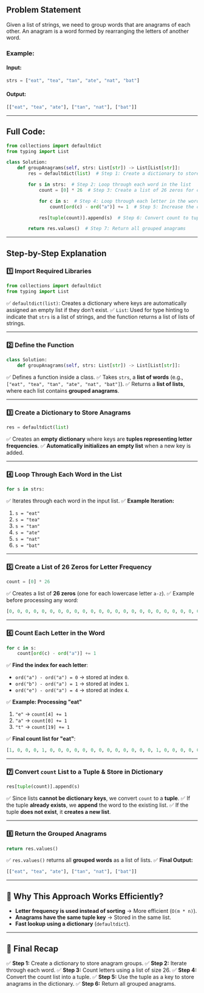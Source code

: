 ## **Problem Statement**
Given a list of strings, we need to group words that are anagrams of each other. An anagram is a word formed by rearranging the letters of another word.

### **Example:**
#### **Input:**
```python
strs = ["eat", "tea", "tan", "ate", "nat", "bat"]
```
#### **Output:**
```python
[["eat", "tea", "ate"], ["tan", "nat"], ["bat"]]
```

---

## **Full Code:**
```python
from collections import defaultdict
from typing import List

class Solution:
    def groupAnagrams(self, strs: List[str]) -> List[List[str]]:
        res = defaultdict(list)  # Step 1: Create a dictionary to store anagrams

        for s in strs:  # Step 2: Loop through each word in the list
            count = [0] * 26  # Step 3: Create a list of 26 zeros for counting letters

            for c in s:  # Step 4: Loop through each letter in the word
                count[ord(c) - ord("a")] += 1  # Step 5: Increase the count for the letter

            res[tuple(count)].append(s)  # Step 6: Convert count to tuple & store in dictionary

        return res.values()  # Step 7: Return all grouped anagrams
```

---

## **Step-by-Step Explanation**

### **1️⃣ Import Required Libraries**
```python
from collections import defaultdict
from typing import List
```
✅ `defaultdict(list)`: Creates a dictionary where keys are automatically assigned an empty list if they don’t exist.
✅ `List`: Used for type hinting to indicate that `strs` is a list of strings, and the function returns a list of lists of strings.

---

### **2️⃣ Define the Function**
```python
class Solution:
    def groupAnagrams(self, strs: List[str]) -> List[List[str]]:
```
✅ Defines a function inside a class.
✅ Takes `strs`, a **list of words** (e.g., `["eat", "tea", "tan", "ate", "nat", "bat"]`).
✅ Returns a **list of lists**, where each list contains **grouped anagrams**.

---

### **3️⃣ Create a Dictionary to Store Anagrams**
```python
res = defaultdict(list)
```
✅ Creates an **empty dictionary** where keys are **tuples representing letter frequencies**.
✅ **Automatically initializes an empty list** when a new key is added.

---

### **4️⃣ Loop Through Each Word in the List**
```python
for s in strs:
```
✅ Iterates through each word in the input list.
✅ **Example Iteration:**
1. `s = "eat"`
2. `s = "tea"`
3. `s = "tan"`
4. `s = "ate"`
5. `s = "nat"`
6. `s = "bat"`

---

### **5️⃣ Create a List of 26 Zeros for Letter Frequency**
```python
count = [0] * 26
```
✅ Creates a list of **26 zeros** (one for each lowercase letter `a-z`).
✅ Example before processing any word:
```python
[0, 0, 0, 0, 0, 0, 0, 0, 0, 0, 0, 0, 0, 0, 0, 0, 0, 0, 0, 0, 0, 0, 0, 0, 0, 0]
```

---

### **6️⃣ Count Each Letter in the Word**
```python
for c in s:
    count[ord(c) - ord("a")] += 1
```
✅ **Find the index for each letter**:
- `ord("a") - ord("a") = 0` → stored at index `0`.
- `ord("b") - ord("a") = 1` → stored at index `1`.
- `ord("e") - ord("a") = 4` → stored at index `4`.

✅ **Example: Processing "eat"**
1. `"e"` → `count[4] += 1`
2. `"a"` → `count[0] += 1`
3. `"t"` → `count[19] += 1`

✅ **Final count list for "eat"**:
```python
[1, 0, 0, 0, 1, 0, 0, 0, 0, 0, 0, 0, 0, 0, 0, 0, 0, 0, 1, 0, 0, 0, 0, 0, 0, 0]
```

---

### **7️⃣ Convert `count` List to a Tuple & Store in Dictionary**
```python
res[tuple(count)].append(s)
```
✅ Since lists **cannot be dictionary keys**, we convert `count` to a **tuple**.
✅ If the tuple **already exists**, we **append** the word to the existing list.
✅ If the tuple **does not exist**, it **creates a new list**.

---

### **8️⃣ Return the Grouped Anagrams**
```python
return res.values()
```
✅ `res.values()` returns all **grouped words** as a list of lists.
✅ **Final Output:**
```python
[["eat", "tea", "ate"], ["tan", "nat"], ["bat"]]
```

---

## **🔹 Why This Approach Works Efficiently?**
- **Letter frequency is used instead of sorting** → More efficient (`O(m * n)`).
- **Anagrams have the same tuple key** → Stored in the same list.
- **Fast lookup using a dictionary** (`defaultdict`).

---

## **🌟 Final Recap**
✅ **Step 1:** Create a dictionary to store anagram groups.
✅ **Step 2:** Iterate through each word.
✅ **Step 3:** Count letters using a list of size 26.
✅ **Step 4:** Convert the count list into a tuple.
✅ **Step 5:** Use the tuple as a key to store anagrams in the dictionary.
✅ **Step 6:** Return all grouped anagrams.
